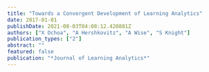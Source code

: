```yaml
---
title: "Towards a Convergent Development of Learning Analytics"
date: 2017-01-01
publishDate: 2021-08-03T04:08:12.420881Z
authors: ["X Ochoa", "A Hershkovitz", "A Wise", "S Knight"]
publication_types: ["2"]
abstract: ""
featured: false
publication: "*Journal of Learning Analytics*"
---
```


